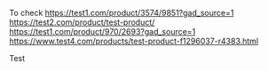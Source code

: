 To check
https://test1.com/product/3574/9851?gad_source=1
https://test2.com/product/test-product/
https://test1.com/product/970/2693?gad_source=1
https://www.test4.com/products/test-product-f1296037-r4383.html

Test
